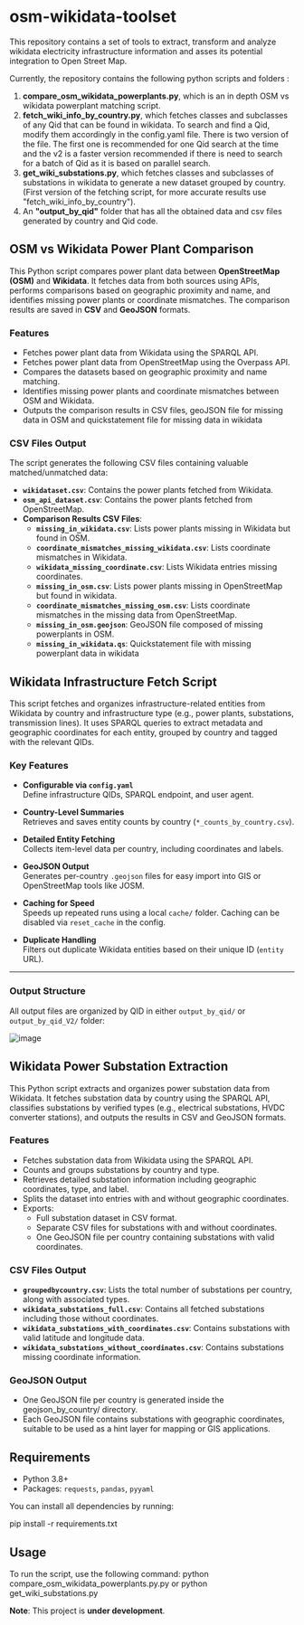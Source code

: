 # osm-wikidata-toolset
This repository contains a set of tools to extract, transform and analyze wikidata electricity infrastructure information and asses its potential integration to Open Street Map.

Currently, the repository contains the following python scripts and folders :

  1. **compare_osm_wikidata_powerplants.py**, which is an in depth OSM vs wikidata powerplant matching script.
  2. **fetch_wiki_info_by_country.py**, which fetches classes and subclasses of any Qid that can be found in wikidata. To search and find a Qid, modify them accordingly in the config.yaml file. There is two version of the file. The first one is recommended for one Qid search at the time and the v2 is a faster version recommended if there is need to search for a batch of Qid as it is based on parallel search.
  3. **get_wiki_substations.py**, which fetches classes and subclasses of substations in wikidata to generate a new dataset grouped by country. (First version of the fetching script, for more accurate results use "fetch_wiki_info_by_country").
  4. An **"output_by_qid"** folder that has all the obtained data and csv files generated by country and Qid code.


## OSM vs Wikidata Power Plant Comparison

This Python script compares power plant data between **OpenStreetMap (OSM)** and **Wikidata**. It fetches data from both sources using APIs, performs comparisons based on geographic proximity and name, and identifies missing power plants or coordinate mismatches. The comparison results are saved in **CSV** and **GeoJSON** formats.

### Features
- Fetches power plant data from Wikidata using the SPARQL API.
- Fetches power plant data from OpenStreetMap using the Overpass API.
- Compares the datasets based on geographic proximity and name matching.
- Identifies missing power plants and coordinate mismatches between OSM and Wikidata.
- Outputs the comparison results in CSV files, geoJSON file for missing data in OSM and quickstatement file for missing data in wikidata

### CSV Files Output
The script generates the following CSV files containing valuable matched/unmatched data:
- **`wikidataset.csv`**: Contains the power plants fetched from Wikidata.
- **`osm_api_dataset.csv`**: Contains the power plants fetched from OpenStreetMap.
- **Comparison Results CSV Files**:
  - **`missing_in_wikidata.csv`**: Lists power plants missing in Wikidata but found in OSM.
  - **`coordinate_mismatches_missing_wikidata.csv`**: Lists coordinate mismatches in Wikidata.
  - **`wikidata_missing_coordinate.csv`**: Lists Wikidata entries missing coordinates.
  - **`missing_in_osm.csv`**: Lists power plants missing in OpenStreetMap but found in wikidata.
  - **`coordinate_mismatches_missing_osm.csv`**: Lists coordinate mismatches in the missing data from OpenStreetMap.
  - **`missing_in_osm.geojson`**: GeoJSON file composed of missing powerplants in OSM. 
  - **`missing_in_wikidata.qs`**: Quickstatement file with missing powerplant data in wikidata

## Wikidata Infrastructure Fetch Script
This script fetches and organizes infrastructure-related entities from Wikidata by country and infrastructure type (e.g., power plants, substations, transmission lines). It uses SPARQL queries to extract metadata and geographic coordinates for each entity, grouped by country and tagged with the relevant QIDs.

### Key Features

- **Configurable via `config.yaml`**  
  Define infrastructure QIDs, SPARQL endpoint, and user agent.

- **Country-Level Summaries**  
  Retrieves and saves entity counts by country (`*_counts_by_country.csv`).

- **Detailed Entity Fetching**  
  Collects item-level data per country, including coordinates and labels.

- **GeoJSON Output**  
  Generates per-country `.geojson` files for easy import into GIS or OpenStreetMap tools like JOSM.

- **Caching for Speed**  
  Speeds up repeated runs using a local `cache/` folder. Caching can be disabled via `reset_cache` in the config.

- **Duplicate Handling**  
  Filters out duplicate Wikidata entities based on their unique ID (`entity` URL).

---

### Output Structure

All output files are organized by QID in either `output_by_qid/` or `output_by_qid_V2/`  folder:

![image](https://github.com/user-attachments/assets/226b3abb-ade7-49d4-a90a-4320a09060f7)

## Wikidata Power Substation Extraction

This Python script extracts and organizes power substation data from Wikidata. It fetches substation data by country using the SPARQL API, classifies substations by verified types (e.g., electrical substations, HVDC converter stations), and outputs the results in CSV and GeoJSON formats.

### Features

- Fetches substation data from Wikidata using the SPARQL API.
- Counts and groups substations by country and type.
- Retrieves detailed substation information including geographic coordinates, type, and label.
- Splits the dataset into entries with and without geographic coordinates.
- Exports:
  - Full substation dataset in CSV format.
  - Separate CSV files for substations with and without coordinates.
  - One GeoJSON file per country containing substations with valid coordinates.

### CSV Files Output

- **`groupedbycountry.csv`**: Lists the total number of substations per country, along with associated types.
- **`wikidata_substations_full.csv`**: Contains all fetched substations including those without coordinates.
- **`wikidata_substations_with_coordinates.csv`**: Contains substations with valid latitude and longitude data.
- **`wikidata_substations_without_coordinates.csv`**: Contains substations missing coordinate information.

### GeoJSON Output

- One GeoJSON file per country is generated inside the geojson_by_country/ directory.
- Each GeoJSON file contains substations with geographic coordinates, suitable to be used as a hint layer for mapping or GIS applications.

## Requirements
- Python 3.8+
- Packages: `requests`, `pandas`, `pyyaml`

You can install all dependencies by running:

pip install -r requirements.txt

## Usage
To run the script, use the following command: python compare_osm_wikidata_powerplants.py.py or python get_wiki_substations.py

**Note**: This project is **under development**. 
